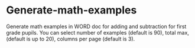 # Generate-math-examples
Generate math examples in WORD doc for adding and subtraction for first grade pupils. You can select number of examples (default is 90), total max, (default is up to 20), columns per page (default is 3). 
